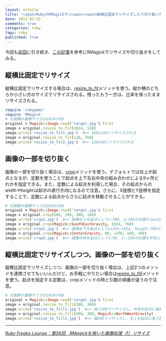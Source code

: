 ```yaml
---
layout: article
title: "<span>RubyのRMagickで</span><span>縦横比固定でリサイズしたり切り抜いたり</span>"
date: 2011-03-22
comments: true
categories: ruby
tags: ruby
published: true
---
```


今回も[前回](/2011/03/21/ruby-rmagick-imagemagick-resize-scale-thumbnail-sample)に引き続き、[この記事](http://gihyo.jp/dev/serial/01/ruby/0026?page=2)を参考にRMagickでリサイズや切り抜きをしてみる。

<!-- READMORE -->

## 縦横比固定でリサイズ

縦横比固定でリサイズする場合は、[resize\_to\_fit](http://studio.imagemagick.org/RMagick/doc/image3.html#resize_to_fit)メソッドを使う。縦か横のどちらか小さい方のサイズでリサイズされる。残ったもう一方は、比率を保ったままリサイズされる。

~~~ ruby
require 'rubygems'
require 'RMagick'
# 元画像の画像サイズは1024x768
original = Magick::Image.read('target.jpg').first
image = original.resize_to_fit(1024, 120)
image.write('resize_to_fit1.jpg')  #=> 160x120にリサイズされる
image = original.resize_to_fit(120, 768)
image.write('resize_to_fit2.jpg')  #=> 120x90にリサイズされる
~~~


## 画像の一部を切り抜く

画像の一部を切り抜く場合は、[crop](http://studio.imagemagick.org/RMagick/doc/image1.html#crop)メソッドを使う。デフォルトでは左上が起点となるが、定数を使うことで起点を上下左右中央の組み合わせによる9ヶ所どれかを指定できる。また、定数による起点を利用した場合、その起点からの*widthやheightは起点の進行方向*になるので注意。さらに、X座標とY座標を指定することで、定数による起点からさらに起点を移動させることができる。

~~~ ruby
# 元画像の画像サイズは1024x768
original = Magick::Image.read('target.jpg').first
image = original.crop(500, 200, 300, 100)
image.write('crop1.jpg')  #=> 画像左上を起点としてx:500, y:200の位置からwidth:300, height:100のサイズで切り取り
image = original.crop(Magick::SouthEastGravity, 1024, 768)
image.write('crop2.jpg')  #=> 画像右下を起点としてwidth:1024, height:768のサイズで切り取り＝元画像と同じサイズ
image = original.crop(Magick::CenterGravity, 90, -250, 100, 100)
image.write('crop3.jpg')  #=> 画像中央を起点としてx:90, y:-250の位置を中央としてwidth:100, height:100のサイズで切り取り
~~~


## 縦横比固定でリサイズしつつ、画像の一部を切り抜く

縦横比固定でリサイズしつつ、画像の一部を切り抜く場合は、上記2つのメソッドを連携させてもいいんだけど、お手軽にやりたい場合は[resize\_to\_fill](http://studio.imagemagick.org/RMagick/doc/image3.html#resize_to_fill)メソッドを使う。起点を指定する定数は、cropメソッドの時と引数の順番が違うので注意。

~~~ ruby
# 元画像の画像サイズは1024x768
original = Magick::Image.read('target.jpg').first
image = original.resize_to_fill(300, 300)
image.write('resize_to_fill1.jpg')  #=> 高さ300でリサイズし、中央を起点に幅300で切り取り
image = original.resize_to_fill(500, 300, Magick::NorthWestGravity)
image.write('resize_to_fill2.jpg')  #=> 幅500でリサイズし、左上を起点に高さ300で切り取り
~~~


* * *

<cite>[Ruby Freaks Lounge：第26回　RMagickを用いた画像処理（1）リサイズ](http://gihyo.jp/dev/serial/01/ruby/0026?page=2)</cite>
